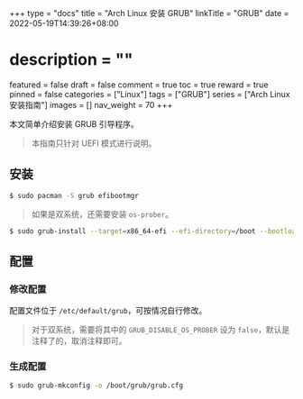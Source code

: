 +++
type = "docs"
title = "Arch Linux 安装 GRUB"
linkTitle = "GRUB"
date = 2022-05-19T14:39:26+08:00
# description = ""
featured = false
draft = false
comment = true
toc = true
reward = true
pinned = false
categories = ["Linux"]
tags = ["GRUB"]
series = ["Arch Linux 安装指南"]
images = []
nav_weight = 70
+++

本文简单介绍安装 GRUB 引导程序。

<!--more-->

> 本指南只针对 UEFI 模式进行说明。

## 安装

```bash
$ sudo pacman -S grub efibootmgr
```

> 如果是双系统，还需要安装 `os-prober`。

```bash
$ sudo grub-install --target=x86_64-efi --efi-directory=/boot --bootloader-id=GRUB
```

## 配置

### 修改配置

配置文件位于 `/etc/default/grub`，可按情况自行修改。

> 对于双系统，需要将其中的 `GRUB_DISABLE_OS_PROBER` 设为 `false`，默认是注释了的，取消注释即可。

### 生成配置

```bash
$ sudo grub-mkconfig -o /boot/grub/grub.cfg
```
